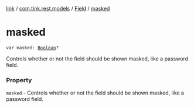 [link](../../index.md) / [com.tink.rest.models](../index.md) / [Field](index.md) / [masked](./masked.md)

# masked

`var masked: `[`Boolean`](https://kotlinlang.org/api/latest/jvm/stdlib/kotlin/-boolean/index.html)`?`

Controls whether or not the field should be shown masked, like a password field.

### Property

`masked` - Controls whether or not the field should be shown masked, like a password field.
